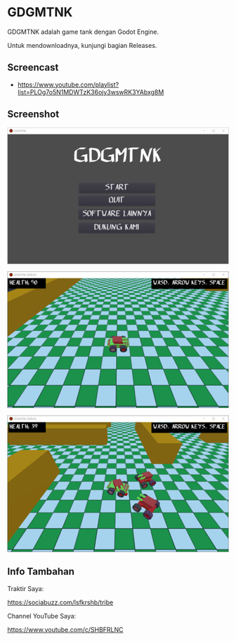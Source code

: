 # GDGMTNK
 
GDGMTNK adalah game tank dengan Godot Engine.

Untuk mendownloadnya, kunjungi bagian Releases.

## Screencast

- https://www.youtube.com/playlist?list=PLOg7o5N1MDWTzK36ojy3wswRK3YAbxg8M

## Screenshot

![ScreenShot](assets/GDGMTNK1.png?raw=true)

![ScreenShot](assets/GDGMTNK2.png?raw=true)

![ScreenShot](assets/GDGMTNK3.png?raw=true)

## Info Tambahan

Traktir Saya:

https://sociabuzz.com/lsfkrshb/tribe

Channel YouTube Saya:

https://www.youtube.com/c/SHBFRLNC

